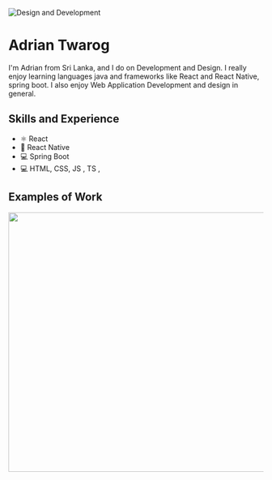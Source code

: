 ![Design and Development](https://github.com/shiran-sandaruwan-69x/shiran-sandaruwan-69x/blob/main/my-gif.gif)

# Adrian Twarog
I'm Adrian from Sri Lanka, and I do on Development and Design. I really enjoy learning languages java and frameworks like React and React Native, spring boot. I also enjoy Web Application Development and design in general. 

## Skills and Experience
* ⚛ React
* 📱 React Native
* 💻 Spring Boot
* 💻 HTML, CSS, JS , TS ,

## Examples of Work
<img src="" width="512" >
